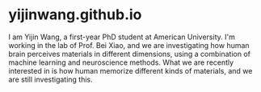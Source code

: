 # yijinwang.github.io
I am Yijin Wang, a first-year PhD student at American University.
I'm working in the lab of Prof. Bei Xiao, and we are investigating how human brain perceives materials in different dimensions, using a combination of machine learning and neuroscience methods.
What we are recently interested in is how human memorize different kinds of materials, and we are still investigating this.
